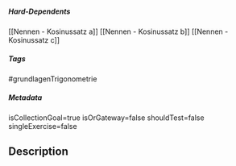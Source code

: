##### Hard-Dependents
[[Nennen - Kosinussatz a]]
[[Nennen - Kosinussatz b]]
[[Nennen - Kosinussatz c]]
##### Tags
#grundlagenTrigonometrie
##### Metadata
isCollectionGoal=true
isOrGateway=false
shouldTest=false
singleExercise=false
## Description
 
